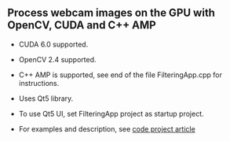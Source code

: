 Process webcam images on the GPU with OpenCV, CUDA and C++ AMP
---------------

  - CUDA 6.0 supported.
  - OpenCV 2.4 supported.
  - C++ AMP is supported, see end of the file FilteringApp.cpp for instructions.
  - Uses Qt5 library.
  - To use Qt5 UI, set FilteringApp project as startup project.  
  
  - For examples and description, see [code project article](http://www.codeproject.com/Articles/206036/Image-Filters-using-CPU-and-GPU)